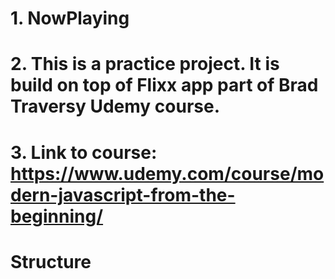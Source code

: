 # 1. NowPlaying
# 2. This is a practice project. It is build on top of Flixx app part of Brad Traversy Udemy course. 
# 3. Link to course: https://www.udemy.com/course/modern-javascript-from-the-beginning/

# Structure
